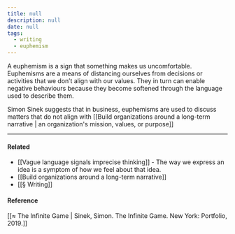 ```yaml
---
title: null
description: null
date: null
tags:
  - writing
  - euphemism
---
```


A euphemism is a sign that something makes us uncomfortable. Euphemisms are a means of distancing ourselves from decisions or activities that we don’t align with our values. They in turn can enable negative behaviours because they become softened through the language used to describe them.

Simon Sinek suggests that in business, euphemisms are used to discuss matters that do not align with [[Build organizations around a long-term narrative | an organization's mission, values, or purpose]]

---

#### Related

- [[Vague language signals imprecise thinking]] - The way we express an idea is a symptom of how we feel about that idea.
- [[Build organizations around a long-term narrative]]
- [[§ Writing]]

#### Reference

[[≈ The Infinite Game | Sinek, Simon. The Infinite Game. New York: Portfolio, 2019.]]
